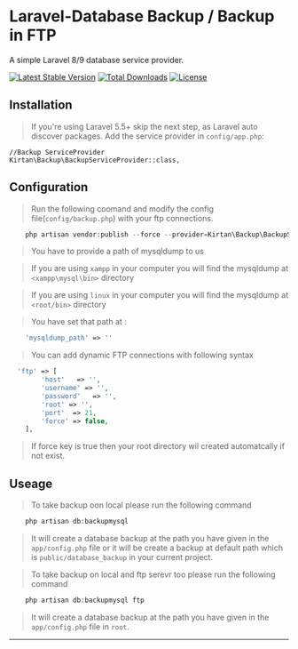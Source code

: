 Laravel-Database Backup / Backup in FTP
===========

A simple Laravel 8/9 database service provider.

[![Latest Stable Version](https://poser.pugx.org/kirtan/backup/v/stable)](https://packagist.org/packages/kirtan/backup)
[![Total Downloads](https://poser.pugx.org/kirtan/backup/downloads)](https://packagist.org/packages/kirtan/backup)
[![License](https://poser.pugx.org/kirtan/backup/license)](https://packagist.org/packages/kirtan/backup)

Installation
------------

> If you're using Laravel 5.5+ skip the next step, as Laravel auto discover packages.
Add the service provider in `config/app.php`:

    //Backup ServiceProvider
    Kirtan\Backup\BackupServiceProvider::class,

Configuration
------------
> Run the following coomand and modify the config file(`config/backup.php`) with your ftp connections.

```php
    php artisan vendor:publish --force --provider=Kirtan\Backup\BackupServiceProvider
```

> You have to provide a path of mysqldump to us

> If you are using `xampp` in your computer you will find the mysqldump at `<xampp\mysql\bin>` directory

> If you are using `linux` in your computer you will find the mysqldump at `<root/bin>` directory

> You have set that path at :
```php
    'mysqldump_path' => ''
```

> You can add dynamic FTP connections with following syntax

```php
  'ftp' => [
        'host'   => '',
        'username' => '',
        'password'   => '',
        'root' => '',
        'port'  => 21,
        'force' => false,
    ],
```

> If force key is true then your root directory wil created automatcally if not exist.

Useage
------------

> To take backup oon local please run the following command

```php
    php artisan db:backupmysql
```
> It will create a database backup at the path you have given in the `app/config.php` file or it will be create a backup at default path which is `public/database_backup` in your current project.

> To take backup on local and ftp serevr too please run the following command

```php
    php artisan db:backupmysql ftp
```
> It will create a database backup at the path you have given in the `app/config.php` file in `root`.

--------------

